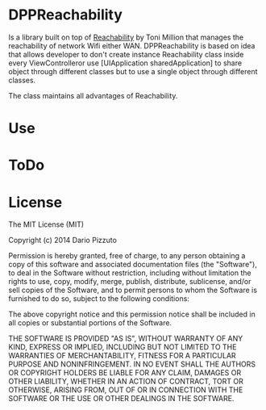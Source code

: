 DPPReachability
===============

Is a library built on top of [Reachability](https://github.com/tonymillion/Reachability) by Toni Million that manages 
the reachability of network Wifi either WAN.
DPPReachability is based on idea that allows developer to don't create instance Reachability class inside every 
ViewControlleror use [UIApplication sharedApplication] to share object through different classes 
but to use a single object through different classes.

The class maintains all advantages of Reachability.

Use
===


ToDo
====


License
=======

The MIT License (MIT)

Copyright (c) 2014 Dario Pizzuto

Permission is hereby granted, free of charge, to any person obtaining a copy
of this software and associated documentation files (the "Software"), to deal
in the Software without restriction, including without limitation the rights
to use, copy, modify, merge, publish, distribute, sublicense, and/or sell
copies of the Software, and to permit persons to whom the Software is
furnished to do so, subject to the following conditions:

The above copyright notice and this permission notice shall be included in
all copies or substantial portions of the Software.

THE SOFTWARE IS PROVIDED "AS IS", WITHOUT WARRANTY OF ANY KIND, EXPRESS OR
IMPLIED, INCLUDING BUT NOT LIMITED TO THE WARRANTIES OF MERCHANTABILITY,
FITNESS FOR A PARTICULAR PURPOSE AND NONINFRINGEMENT. IN NO EVENT SHALL THE
AUTHORS OR COPYRIGHT HOLDERS BE LIABLE FOR ANY CLAIM, DAMAGES OR OTHER
LIABILITY, WHETHER IN AN ACTION OF CONTRACT, TORT OR OTHERWISE, ARISING FROM,
OUT OF OR IN CONNECTION WITH THE SOFTWARE OR THE USE OR OTHER DEALINGS IN
THE SOFTWARE.
